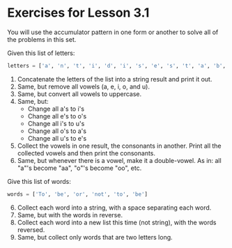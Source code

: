 # Exercises for Lesson 3.1

You will use the accumulator pattern in one form or another to solve all
of the problems in this set.

Given this list of letters:

```python
letters = ['a', 'n', 't', 'i', 'd', 'i', 's', 'e', 's', 't', 'a', 'b', 'l', 'i', 's', 'h', 'm', 'e', 'n', 't', 'a', 'r', 'i', 'a', 'n', 'i', 's', 'm']
```

1. Concatenate the letters of the list into a string result and print it out.
2. Same, but remove all vowels (a, e, i, o, and u).
3. Same, but convert all vowels to uppercase.
4. Same, but:
    * Change all a's to i's
    * Change all e's to o's
    * Change all i's to u's
    * Change all o's to a's
    * Change all u's to e's
5. Collect the vowels in one result, the consonants in another. Print all the
    collected vowels and then print the consonants.
6. Same, but whenever there is a vowel, make it a double-vowel. As in: all
    "a"'s become "aa", "o"'s become "oo", etc.

Give this list of words:

```python
words = ['To', 'be', 'or', 'not', 'to', 'be']
```

6. Collect each word into a string, with a space separating each word.
7. Same, but with the words in reverse.
8. Collect each word into a new list this time (not string), with the words
reversed.
9. Same, but collect only words that are two letters long.
